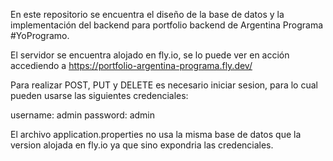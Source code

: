 En este repositorio se encuentra el diseño de la base de datos y la implementación del backend para portfolio backend de Argentina Programa #YoProgramo.

El servidor se encuentra alojado en fly.io, se lo puede ver en acción accediendo a https://portfolio-argentina-programa.fly.dev/

Para realizar POST, PUT y DELETE es necesario iniciar sesion, para lo cual pueden usarse las siguientes credenciales:

username: admin
password: admin

El archivo application.properties no usa la misma base de datos que la version alojada en fly.io ya que sino expondria las credenciales.
